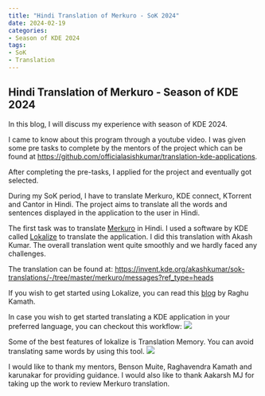 ```yaml
---
title: "Hindi Translation of Merkuro - SoK 2024"
date: 2024-02-19
categories:
- Season of KDE 2024
tags:
- SoK
- Translation
---
```


## Hindi Translation of Merkuro - Season of KDE 2024

In this blog, I will discuss my experience with season of KDE 2024. 

I came to know about this program through a youtube video. I was given some pre tasks to complete by the mentors of the project which can be found at https://github.com/officialasishkumar/translation-kde-applications. 

After completing the pre-tasks, I applied for the project and eventually got selected. 

During my SoK period, I have to translate Merkuro, KDE connect, KTorrent and Cantor in Hindi. The project aims to translate all the words and sentences displayed in the application to the user in Hindi.

The first task was to translate [Merkuro](https://apps.kde.org/merkuro.calendar/) in Hindi. 
I used a software by KDE called [Lokalize](https://apps.kde.org/lokalize/) to translate the application. I did this translation with Akash Kumar. The overall translation went quite smoothly and we hardly faced any challenges. 

The translation can be found at: https://invent.kde.org/akashkumar/sok-translations/-/tree/master/merkuro/messages?ref_type=heads

If you wish to get started using Lokalize, you can read this [blog](https://raghukamath.com/how-to-translate-krita-to-your-own-language/) by Raghu Kamath.  

In case you wish to get started translating a KDE application in your preferred language, you can checkout this workflow: 
<img src="/images/workflow-lokalize.png" >

Some of the best features of lokalize is Translation Memory. You can avoid translating same words by using this tool.
<img src="/images/translation-memory-lokalize.png">

I would like to thank my mentors, Benson Muite, Raghavendra Kamath and karunakar for providing guidance. I would also like to thank Aakarsh MJ for taking up the work to review Merkuro translation.









